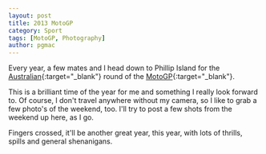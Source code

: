 ```yaml
---
layout: post
title: 2013 MotoGP
category: Sport
tags: [MotoGP, Photography]
author: pgmac
---
```

Every year, a few mates and I head down to Phillip Island for the [Australian](http://www.motogp.com.au/){:target="_blank"} round of the [MotoGP](http://www.motogp.com/){:target="_blank"}.

This is a brilliant time of the year for me and something I really look forward to.  Of course, I don't travel anywhere without my camera, so I like to grab a few photo's of the weekend, too.  I'll try to post a few shots from the weekend up here, as I go.

Fingers crossed, it'll be another great year, this year, with lots of thrills, spills and general shenanigans.

